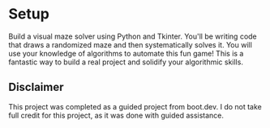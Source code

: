 # Setup
Build a visual maze solver using Python and Tkinter. You'll be writing code that draws a randomized maze and then systematically solves it. You will use your knowledge of algorithms to automate this fun game! This is a fantastic way to build a real project and solidify your algorithmic skills.


## Disclaimer
This project was completed as a guided project from boot.dev. I do not take full credit for this project, as it was done with guided assistance.

